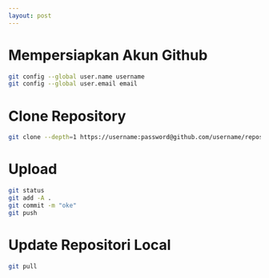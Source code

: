 ```yaml
---
layout: post
---
```


# Mempersiapkan Akun Github

```bash
git config --global user.name username
git config --global user.email email
```

# Clone Repository

```bash
git clone --depth=1 https://username:password@github.com/username/repositori
```

# Upload

```bash
git status
git add -A .
git commit -m "oke"
git push
```

# Update Repositori Local

```bash
git pull
```